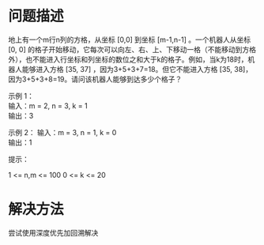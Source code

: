 # 问题描述
地上有一个m行n列的方格，从坐标 [0,0] 到坐标 [m-1,n-1] 。一个机器人从坐标 [0, 0] 的格子开始移动，它每次可以向左、右、上、下移动一格（不能移动到方格外），也不能进入行坐标和列坐标的数位之和大于k的格子。例如，当k为18时，机器人能够进入方格 [35, 37] ，因为3+5+3+7=18。但它不能进入方格 [35, 38]，因为3+5+3+8=19。请问该机器人能够到达多少个格子？

示例 1：  
输入：m = 2, n = 3, k = 1  
输出：3  

示例 2：
输入：m = 3, n = 1, k = 0  
输出：1  

提示：

1 <= n,m <= 100
0 <= k <= 20

# 解决方法
尝试使用深度优先加回溯解决 

